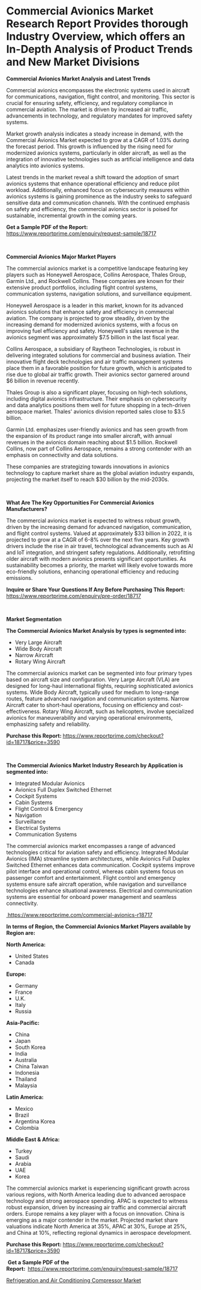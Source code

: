 <p><h1>Commercial Avionics Market Research Report Provides thorough Industry Overview, which offers an In-Depth Analysis of Product Trends and New Market Divisions</h1></p><p><strong>Commercial Avionics Market Analysis and Latest Trends</strong></p>
<p><p>Commercial avionics encompasses the electronic systems used in aircraft for communications, navigation, flight control, and monitoring. This sector is crucial for ensuring safety, efficiency, and regulatory compliance in commercial aviation. The market is driven by increased air traffic, advancements in technology, and regulatory mandates for improved safety systems.</p><p>Market growth analysis indicates a steady increase in demand, with the Commercial Avionics Market expected to grow at a CAGR of 1.03% during the forecast period. This growth is influenced by the rising need for modernized avionics systems, particularly in older aircraft, as well as the integration of innovative technologies such as artificial intelligence and data analytics into avionics systems.</p><p>Latest trends in the market reveal a shift toward the adoption of smart avionics systems that enhance operational efficiency and reduce pilot workload. Additionally, enhanced focus on cybersecurity measures within avionics systems is gaining prominence as the industry seeks to safeguard sensitive data and communication channels. With the continued emphasis on safety and efficiency, the commercial avionics sector is poised for sustainable, incremental growth in the coming years.</p></p>
<p><strong>Get a Sample PDF of the Report:&nbsp;</strong> <a href="https://www.reportprime.com/enquiry/request-sample/18717?utm_campaign=3350&utm_medium=2&utm_source=Github&utm_content=ia&utm_term=19032025&utm_id=commercial-avionics">https://www.reportprime.com/enquiry/request-sample/18717</a></p>
<p>&nbsp;</p>
<p><strong>Commercial Avionics Major Market Players</strong></p>
<p><p>The commercial avionics market is a competitive landscape featuring key players such as Honeywell Aerospace, Collins Aerospace, Thales Group, Garmin Ltd., and Rockwell Collins. These companies are known for their extensive product portfolios, including flight control systems, communication systems, navigation solutions, and surveillance equipment.</p><p>Honeywell Aerospace is a leader in this market, known for its advanced avionics solutions that enhance safety and efficiency in commercial aviation. The company is projected to grow steadily, driven by the increasing demand for modernized avionics systems, with a focus on improving fuel efficiency and safety. Honeywell's sales revenue in the avionics segment was approximately $7.5 billion in the last fiscal year.</p><p>Collins Aerospace, a subsidiary of Raytheon Technologies, is robust in delivering integrated solutions for commercial and business aviation. Their innovative flight deck technologies and air traffic management systems place them in a favorable position for future growth, which is anticipated to rise due to global air traffic growth. Their avionics sector garnered around $6 billion in revenue recently.</p><p>Thales Group is also a significant player, focusing on high-tech solutions, including digital avionics infrastructure. Their emphasis on cybersecurity and data analytics positions them well for future shopping in a tech-driven aerospace market. Thales' avionics division reported sales close to $3.5 billion.</p><p>Garmin Ltd. emphasizes user-friendly avionics and has seen growth from the expansion of its product range into smaller aircraft, with annual revenues in the avionics domain reaching about $1.5 billion. Rockwell Collins, now part of Collins Aerospace, remains a strong contender with an emphasis on connectivity and data solutions.</p><p>These companies are strategizing towards innovations in avionics technology to capture market share as the global aviation industry expands, projecting the market itself to reach $30 billion by the mid-2030s.</p></p>
<p>&nbsp;</p>
<p><strong>What Are The Key Opportunities For Commercial Avionics Manufacturers?</strong></p>
<p><p>The commercial avionics market is expected to witness robust growth, driven by the increasing demand for advanced navigation, communication, and flight control systems. Valued at approximately $33 billion in 2022, it is projected to grow at a CAGR of 6-8% over the next five years. Key growth drivers include the rise in air travel, technological advancements such as AI and IoT integration, and stringent safety regulations. Additionally, retrofitting older aircraft with modern avionics presents significant opportunities. As sustainability becomes a priority, the market will likely evolve towards more eco-friendly solutions, enhancing operational efficiency and reducing emissions.</p></p>
<p><strong>Inquire or Share Your Questions If Any Before Purchasing This Report:</strong> <a href="https://www.reportprime.com/enquiry/pre-order/18717?utm_campaign=3350&utm_medium=2&utm_source=Github&utm_content=ia&utm_term=19032025&utm_id=commercial-avionics">https://www.reportprime.com/enquiry/pre-order/18717</a></p>
<p>&nbsp;</p>
<p><strong>Market Segmentation</strong></p>
<p><strong>The Commercial Avionics Market Analysis by types is segmented into:</strong></p>
<p><ul><li>Very Large Aircraft</li><li>Wide Body Aircraft</li><li>Narrow Aircraft</li><li>Rotary Wing Aircraft</li></ul></p>
<p><p>The commercial avionics market can be segmented into four primary types based on aircraft size and configuration. Very Large Aircraft (VLA) are designed for long-haul international flights, requiring sophisticated avionics systems. Wide Body Aircraft, typically used for medium to long-range routes, feature advanced navigation and communication systems. Narrow Aircraft cater to short-haul operations, focusing on efficiency and cost-effectiveness. Rotary Wing Aircraft, such as helicopters, involve specialized avionics for maneuverability and varying operational environments, emphasizing safety and reliability.</p></p>
<p><strong>Purchase this Report:&nbsp;</strong><a href="https://www.reportprime.com/checkout?id=18717&price=3590&utm_campaign=3350&utm_medium=2&utm_source=Github&utm_content=ia&utm_term=19032025&utm_id=commercial-avionics">https://www.reportprime.com/checkout?id=18717&price=3590</a></p>
<p>&nbsp;</p>
<p><strong>The Commercial Avionics Market Industry Research by Application is segmented into:</strong></p>
<p><ul><li>Integrated Modular Avionics</li><li>Avionics Full Duplex Switched Ethernet</li><li>Cockpit Systems</li><li>Cabin Systems</li><li>Flight Control & Emergency</li><li>Navigation</li><li>Surveillance</li><li>Electrical Systems</li><li>Communication Systems</li></ul></p>
<p><p>The commercial avionics market encompasses a range of advanced technologies critical for aviation safety and efficiency. Integrated Modular Avionics (IMA) streamline system architectures, while Avionics Full Duplex Switched Ethernet enhances data communication. Cockpit systems improve pilot interface and operational control, whereas cabin systems focus on passenger comfort and entertainment. Flight control and emergency systems ensure safe aircraft operation, while navigation and surveillance technologies enhance situational awareness. Electrical and communication systems are essential for onboard power management and seamless connectivity.</p></p>
<p><a href="https://www.reportprime.com/commercial-avionics-r18717?utm_campaign=3350&utm_medium=2&utm_source=Github&utm_content=ia&utm_term=19032025&utm_id=commercial-avionics">&nbsp;https://www.reportprime.com/commercial-avionics-r18717</a></p>
<p><strong>In terms of Region, the Commercial Avionics Market Players available by Region are:</strong></p>
<p>
    <p> <strong> North America: </strong>
        <ul>
            <li>United States</li>
            <li>Canada</li>
        </ul>
        </p> 
    <p> <strong> Europe: </strong>
        <ul>
            <li>Germany</li>
            <li>France</li>
            <li>U.K.</li>
            <li>Italy</li>
            <li>Russia</li>
        </ul>
        </p> 
    <p> <strong> Asia-Pacific: </strong>
        <ul>
            <li>China</li>
            <li>Japan</li>
            <li>South Korea</li>
            <li>India</li>
            <li>Australia</li>
            <li>China Taiwan</li>
            <li>Indonesia</li>
            <li>Thailand</li>
            <li>Malaysia</li>
        </ul>
        </p> 
    <p> <strong> Latin America: </strong>
        <ul>
            <li>Mexico</li>
            <li>Brazil</li>
            <li>Argentina Korea</li>
            <li>Colombia</li>
        </ul>
        </p> 
    <p> <strong> Middle East & Africa: </strong>
        <ul>
            <li>Turkey</li>
            <li>Saudi</li>
            <li>Arabia</li>
            <li>UAE</li>
            <li>Korea</li>
        </ul>
    </p>
    </p>
<p><p>The commercial avionics market is experiencing significant growth across various regions, with North America leading due to advanced aerospace technology and strong aerospace spending. APAC is expected to witness robust expansion, driven by increasing air traffic and commercial aircraft orders. Europe remains a key player with a focus on innovation. China is emerging as a major contender in the market. Projected market share valuations indicate North America at 35%, APAC at 30%, Europe at 25%, and China at 10%, reflecting regional dynamics in aerospace development.</p></p>
<p><strong>Purchase this Report: </strong><a href="https://www.reportprime.com/checkout?id=18717&price=3590&utm_campaign=3350&utm_medium=2&utm_source=Github&utm_content=ia&utm_term=19032025&utm_id=commercial-avionics">https://www.reportprime.com/checkout?id=18717&price=3590</a></p>
<p>&nbsp;<strong>Get a Sample PDF of the Report:&nbsp;&nbsp;</strong><a href="https://www.reportprime.com/enquiry/request-sample/18717?utm_campaign=3350&utm_medium=2&utm_source=Github&utm_content=ia&utm_term=19032025&utm_id=commercial-avionics">https://www.reportprime.com/enquiry/request-sample/18717</a></p>
<p><strong></strong></p>
<p><p><a href="https://github.com/drissahrouk/Market-Research-Report-List-1/blob/main/refrigeration-and-air-conditioning-compressor-market.md?utm_campaign=3350&utm_medium=2&utm_source=Github&utm_content=ia&utm_term=19032025&utm_id=commercial-avionics">Refrigeration and Air Conditioning Compressor Market</a></p></p>